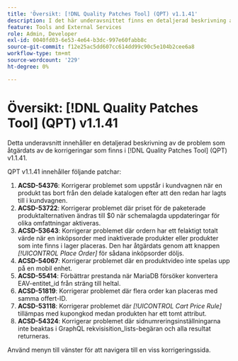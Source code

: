 ```yaml
---
title: 'Översikt: [!DNL Quality Patches Tool] (QPT) v1.1.41'
description: I det här underavsnittet finns en detaljerad beskrivning av de problem som åtgärdats av de korrigeringar som finns i  [!DNL Quality Patches Tool] (QPT) v1.1.41.
feature: Tools and External Services
role: Admin, Developer
exl-id: 0040fd03-6e53-4e64-b3dc-997e60fabb8c
source-git-commit: f12e25ac5dd607cc614dd99c90c5e104b2cee6a8
workflow-type: tm+mt
source-wordcount: '229'
ht-degree: 0%

---
```


# Översikt: [!DNL Quality Patches Tool] (QPT) v1.1.41

Detta underavsnitt innehåller en detaljerad beskrivning av de problem som åtgärdats av de korrigeringar som finns i [!DNL Quality Patches Tool] (QPT) v1.1.41.

QPT v1.1.41 innehåller följande patchar:

1. **ACSD-54376**: Korrigerar problemet som uppstår i kundvagnen när en produkt tas bort från den delade katalogen efter att den redan har lagts till i kundvagnen.
1. **ACSD-53722**: Korrigerar problemet där priset för de paketerade produktalternativen ändras till $0 när schemalagda uppdateringar för olika omfattningar aktiveras.
1. **ACSD-53643**: Korrigerar problemet där ordern har ett felaktigt totalt värde när en inköpsorder med inaktiverade produkter eller produkter som inte finns i lager placeras. Den har åtgärdats genom att knappen *[!UICONTROL Place Order]* för sådana inköpsorder döljs.
1. **ACSD-54067**: Korrigerar problemet där en produktvideo inte spelas upp på en mobil enhet.
1. **ACSD-55414**: Förbättrar prestanda när MariaDB försöker konvertera EAV-entitet_id från sträng till heltal.
1. **ACSD-51819**: Korrigerar problemet där flera order kan placeras med samma offert-ID.
1. **ACSD-53118**: Korrigerar problemet där *[!UICONTROL Cart Price Rule]* tillämpas med kupongkod medan produkten har ett tomt attribut.
1. **ACSD-54324**: Korrigerar problemet där sidnumreringsinställningarna inte beaktas i GraphQL rekvisisition_lists-begäran och alla resultat returneras.

Använd menyn till vänster för att navigera till en viss korrigeringssida.

